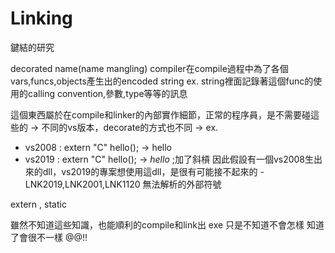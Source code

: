 # Linking

鍵結的研究



decorated name(name mangling)
compiler在compile過程中為了各個vars,funcs,objects產生出的encoded string
ex. string裡面記錄著這個func的使用的calling convention,參數,type等等的訊息

這個東西屬於在compile和linker的內部實作細節，正常的程序員，是不需要碰這些的
-> 不同的vs版本，decorate的方式也不同
-> ex. 
  - vs2008 : extern "C" hello(); -> hello
  - vs2019 : extern "C" hello(); -> _hello_ ;加了斜槓
因此假設有一個vs2008生出來的dll，vs2019的專案想使用這dll，是很有可能接不起來的 - LNK2019,LNK2001,LNK1120 無法解析的外部符號



extern , static




雖然不知道這些知識，也能順利的compile和link出 exe
只是不知道不會怎樣
知道了會很不一樣
@@!!
